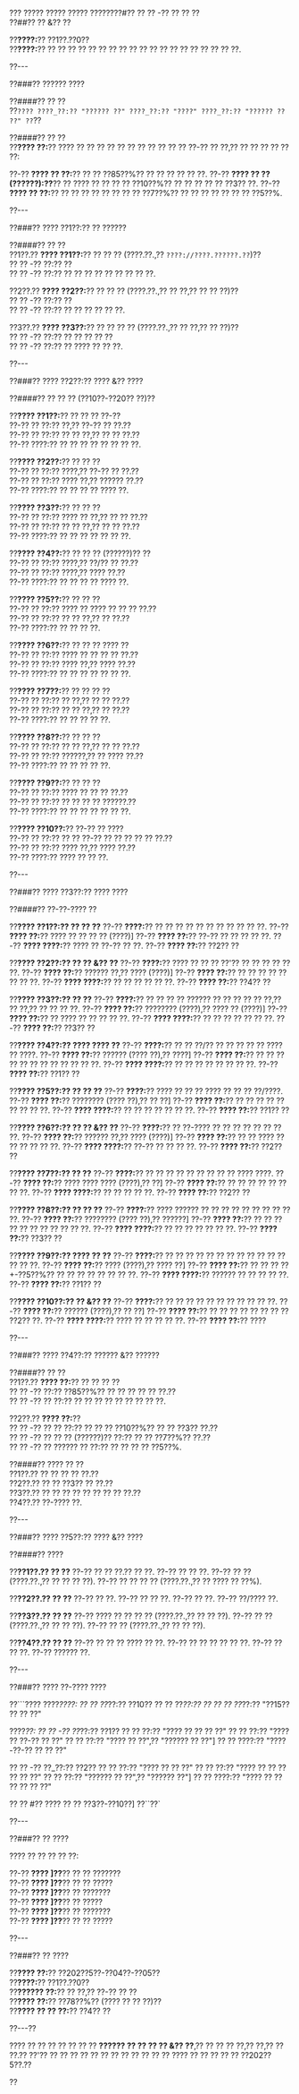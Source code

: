 ??? ????? ????? ????? ????????#?? ?? ?? -?? ?? ?? ??  
??##?? ?? &?? ??  

??**????:**?? ??1??.??0??  
??**????:**?? ?? ?? ?? ?? ?? ?? ?? ?? ?? ?? ?? ?? ?? ?? ?? ?? ?? ?? ??.

??---

??###?? ?????? ????  

??####?? ?? ??  
??```????
????_??:?? "?????? ??"
????_??:?? "????"
????_??:?? "?????? ?? ??"
??```??  

??####?? ?? ??  
??**???? ??:**?? ???? ?? ?? ?? ?? ?? ?? ?? ?? ?? ?? ?? ??-?? ?? ??,?? ?? ?? ?? ?? ?? ??:

??-?? **???? ?? ??:**?? ?? ?? ??85??%?? ?? ?? ?? ?? ?? ??.
??-?? **???? ?? ?? (??????):??**?? ?? ???? ?? ?? ?? ?? ??10??%?? ?? ?? ?? ?? ?? ??3?? ??.
??-?? **???? ?? ??:**?? ?? ?? ?? ?? ?? ?? ?? ?? ??7??%?? ?? ?? ?? ?? ?? ?? ?? ??5??%.

??---

??###?? ???? ??1??:?? ?? ??????  

??####?? ?? ??  
??1??.?? **???? ??1??:**?? ?? ?? ?? (????.??.,?? `????://????.??????.??`)??  
??  ?? -?? ??:?? ??  
??  ?? -?? ??:?? ?? ?? ?? ?? ?? ?? ?? ?? ??.

??2??.?? **???? ??2??:**?? ?? ?? ?? (????.??.,?? ?? ??,?? ?? ?? ??)??  
??  ?? -?? ??:?? ??  
??  ?? -?? ??:?? ?? ?? ?? ?? ?? ??.

??3??.?? **???? ??3??:**?? ?? ?? ?? ?? (????.??.,?? ?? ??,?? ?? ??)??  
??  ?? -?? ??:?? ?? ?? ?? ?? ??  
??  ?? -?? ??:?? ?? ???? ?? ?? ??.

??---

??###?? ???? ??2??:?? ???? &?? ????  

??####?? ?? ?? ?? (??10??-??20?? ??)??  

??**???? ??1??:**?? ?? ?? ?? ??-??  
??-?? ?? ??:?? ??,?? ??-?? ?? ??.??  
??-?? ?? ??:?? ?? ?? ??,?? ?? ?? ??.??  
??-?? ????:?? ?? ?? ?? ?? ?? ?? ?? ??.

??**???? ??2??:**?? ?? ?? ??  
??-?? ?? ??:?? ????,?? ??-?? ?? ??.??  
??-?? ?? ??:?? ???? ??,?? ?????? ??.??  
??-?? ????:?? ?? ?? ?? ?? ???? ??.

??**???? ??3??:**?? ?? ?? ??  
??-?? ?? ??:?? ???? ?? ??,?? ?? ?? ??.??  
??-?? ?? ??:?? ?? ?? ??,?? ?? ?? ??.??  
??-?? ????:?? ?? ?? ?? ?? ?? ?? ??.

??**???? ??4??:**?? ?? ?? ?? (??????)?? ??  
??-?? ?? ??:?? ????,?? ??/?? ?? ??.??  
??-?? ?? ??:?? ????,?? ???? ??.??  
??-?? ????:?? ?? ?? ?? ?? ???? ??.

??**???? ??5??:**?? ?? ?? ??  
??-?? ?? ??:?? ???? ?? ???? ?? ?? ?? ??.??  
??-?? ?? ??:?? ?? ?? ??,?? ?? ??.??  
??-?? ????:?? ?? ?? ?? ??.

??**???? ??6??:**?? ?? ?? ?? ???? ??  
??-?? ?? ??:?? ???? ?? ?? ?? ?? ??.??  
??-?? ?? ??:?? ???? ??,?? ???? ??.??  
??-?? ????:?? ?? ?? ?? ?? ?? ?? ??.

??**???? ??7??:**?? ?? ?? ?? ??  
??-?? ?? ??:?? ?? ??,?? ?? ?? ??.??  
??-?? ?? ??:?? ?? ?? ??,?? ?? ??.??  
??-?? ????:?? ?? ?? ?? ?? ??.

??**???? ??8??:**?? ?? ?? ??  
??-?? ?? ??:?? ?? ?? ??,?? ?? ?? ??.??  
??-?? ?? ??:?? ??????,?? ?? ???? ??.??  
??-?? ????:?? ?? ?? ?? ?? ??.

??**???? ??9??:**?? ?? ?? ??  
??-?? ?? ??:?? ???? ?? ?? ?? ??.??  
??-?? ?? ??:?? ?? ?? ?? ?? ??????.??  
??-?? ????:?? ?? ?? ?? ?? ?? ?? ??.

??**???? ??10??:**?? ??-?? ?? ????  
??-?? ?? ??:?? ?? ?? ??-?? ?? ?? ?? ?? ?? ??.??  
??-?? ?? ??:?? ???? ??,?? ???? ??.??  
??-?? ????:?? ???? ?? ?? ??.

??---

??###?? ???? ??3??:?? ???? ????  

??####?? ??-??-???? ??  

??**???? ??1??:?? ?? ?? ??**
??-?? **????:**?? ?? ?? ?? ?? ?? ?? ?? ?? ?? ?? ??.
??-?? **???? ??:**?? ???? ?? ?? ?? ?? (????)]
??-?? **???? ??:**?? ??-?? ?? ?? ?? ?? ??.
??-?? **???? ????:**?? ???? ?? ??-?? ?? ??.
??-?? **???? ??:**?? ??2?? ??

??**???? ??2??:?? ?? ?? &?? ??**
??-?? **????:**?? ???? ?? ?? ?? ??'?? ?? ?? ?? ?? ?? ??.
??-?? **???? ??:**?? ?????? ??,?? ???? (????)]
??-?? **???? ??:**?? ?? ?? ?? ?? ?? ?? ?? ??.
??-?? **???? ????:**?? ?? ?? ?? ?? ?? ??.
??-?? **???? ??:**?? ??4?? ??

??**???? ??3??:?? ?? ??**
??-?? **????:**?? ?? ?? ?? ?? ?????? ?? ?? ?? ?? ?? ??,?? ?? ??,?? ?? ?? ?? ??.
??-?? **???? ??:**?? ???????? (????),?? ???? ?? (????)]
??-?? **???? ??:**?? ?? ???? ?? ?? ?? ?? ??.
??-?? **???? ????:**?? ?? ?? ?? ?? ?? ?? ??.
??-?? **???? ??:**?? ??3?? ??

??**???? ??4??:?? ???? ???? ??**
??-?? **????:**?? ?? ?? ??/?? ?? ?? ?? ?? ?? ???? ?? ????.
??-?? **???? ??:**?? ?????? (???? ??),?? ????]
??-?? **???? ??:**?? ?? ?? ?? ?? ?? ?? ?? ?? ?? ?? ?? ??.
??-?? **???? ????:**?? ?? ?? ?? ?? ?? ?? ?? ??.
??-?? **???? ??:**?? ??1?? ??

??**???? ??5??:?? ?? ?? ??**
??-?? **????:**?? ???? ?? ?? ?? ???? ?? ?? ?? ??/????.
??-?? **???? ??:**?? ???????? (???? ??),?? ?? ??]
??-?? **???? ??:**?? ?? ?? ?? ?? ?? ?? ?? ?? ??.
??-?? **???? ????:**?? ?? ?? ?? ?? ?? ?? ??.
??-?? **???? ??:**?? ??1?? ??

??**???? ??6??:?? ?? ?? &?? ??**
??-?? **????:**?? ?? ??-???? ?? ?? ?? ?? ?? ?? ?? ??.
??-?? **???? ??:**?? ?????? ??,?? ???? (????)]
??-?? **???? ??:**?? ?? ?? ???? ?? ?? ?? ?? ?? ??.
??-?? **???? ????:**?? ??-?? ?? ?? ?? ??.
??-?? **???? ??:**?? ??2?? ??

??**???? ??7??:?? ?? ??**
??-?? **????:**?? ?? ?? ?? ?? ?? ?? ?? ?? ?? ???? ????.
??-?? **???? ??:**?? ???? ???? ???? (????),?? ??]
??-?? **???? ??:**?? ?? ?? ?? ?? ?? ?? ?? ??.
??-?? **???? ????:**?? ?? ?? ?? ?? ??.
??-?? **???? ??:**?? ??2?? ??

??**???? ??8??:?? ?? ?? ??**
??-?? **????:**?? ???? ?????? ?? ?? ?? ?? ?? ?? ?? ?? ?? ??.
??-?? **???? ??:**?? ???????? (???? ??),?? ??????]
??-?? **???? ??:**?? ?? ?? ?? ?? ?? ?? ?? ?? ?? ?? ??.
??-?? **???? ????:**?? ?? ?? ?? ?? ?? ?? ??.
??-?? **???? ??:**?? ??3?? ??

??**???? ??9??:?? ???? ?? ??**
??-?? **????:**?? ?? ?? ?? ?? ?? ?? ?? ?? ?? ?? ?? ?? ?? ?? ??.
??-?? **???? ??:**?? ???? (????),?? ???? ??]
??-?? **???? ??:**?? ?? ?? ?? ?? +-??5??%?? ?? ?? ?? ?? ?? ?? ?? ??.
??-?? **???? ????:**?? ?????? ?? ?? ?? ?? ??.
??-?? **???? ??:**?? ??1?? ??

??**???? ??10??:?? ?? &?? ??**
??-?? **????:**?? ?? ?? ?? ?? ?? ?? ?? ?? ?? ?? ??.
??-?? **???? ??:**?? ?????? (????),?? ?? ??]
??-?? **???? ??:**?? ?? ?? ?? ?? ?? ?? ?? ?? ??2?? ??.
??-?? **???? ????:**?? ???? ?? ?? ?? ?? ??.
??-?? **???? ??:**?? ????

??---

??###?? ???? ??4??:?? ?????? &?? ??????  

??####?? ?? ??  
??1??.?? **???? ??:**?? ?? ?? ?? ??  
??  ?? -?? ??:?? ??85??%?? ?? ?? ?? ?? ?? ??.??  
??  ?? -?? ?? ??:?? ?? ?? ?? ?? ?? ?? ?? ?? ??.

??2??.?? **???? ??:**??  
??  ?? -?? ?? ?? ??:?? ?? ?? ?? ??10??%?? ?? ?? ??3?? ??.??  
??  ?? -?? ?? ?? ?? (??????)?? ??:?? ?? ?? ??7??%?? ??.??  
??  ?? -?? ?? ?????? ?? ??:?? ?? ?? ?? ?? ??5??%.

??####?? ???? ?? ??  
??1??.?? ?? ?? ?? ?? ??.??  
??2??.?? ?? ?? ??3?? ?? ??.??  
??3??.?? ?? ?? ?? ?? ?? ?? ?? ?? ??.??  
??4??.?? ??-???? ??.

??---

??###?? ???? ??5??:?? ???? &?? ????  

??####?? ????  

??**??1??.?? ?? ??**
??-?? ?? ?? ??.?? ?? ??.
??-?? ?? ?? ??.
??-?? ?? ?? (????.??.,?? ?? ?? ?? ??).
??-?? ?? ?? ?? ?? (????.??.,?? ?? ???? ?? ??%).

??**??2??.?? ?? ??**
??-?? ?? ??.
??-?? ?? ?? ??.
??-?? ?? ??.
??-?? ??/???? ??.

??**??3??.?? ?? ??**
??-?? ???? ?? ?? ?? ?? (????.??.,?? ?? ?? ??).
??-?? ?? ?? (????.??.,?? ?? ?? ??).
??-?? ?? ?? (????.??.,?? ?? ?? ??).

??**??4??.?? ?? ??**
??-?? ?? ?? ?? ???? ?? ??.
??-?? ?? ?? ?? ?? ?? ??.
??-?? ?? ?? ??.
??-?? ?????? ??.

??---

??###?? ???? ??-???? ????  

??```????
????_????:
?? ?? ??_??:?? ??10??
?? ?? ??_??:?? ??
?? ?? ??_??:?? "??15?? ?? ?? ??"

????_??:
?? ?? -?? ??_??:?? ??1??
??   ?? ??:?? "???? ?? ?? ?? ??"
??   ?? ??:?? "???? ?? ??-?? ?? ??"
??   ?? ??:?? "???? ?? ??",?? "?????? ?? ??"]
??   ?? ????:?? "????-??-?? ?? ?? ??"

?? ?? -?? ??_??:?? ??2??
??   ?? ??:?? "???? ?? ?? ??"
??   ?? ??:?? "???? ?? ?? ?? ?? ?? ??"
??   ?? ??:?? "?????? ?? ??",?? "?????? ??"]
??   ?? ????:?? "???? ?? ?? ?? ?? ?? ??"

?? ?? #?? ???? ?? ?? ??3??-??10??]
??``??`

??---

??###?? ?? ????  

???? ?? ?? ?? ?? ??:

??-?? **???? ]??**?? ?? ?? ???????  
??-?? **???? ]??**?? ?? ?? ?????  
??-?? **???? ]??**?? ?? ???????  
??-?? **???? ]??**?? ?? ?????  
??-?? **???? ]??**?? ?? ???????  
??-?? **???? ]??**?? ?? ?? ?????

??---

??###?? ?? ????  

??**???? ??:**?? ??202??5??-??04??-??05??  
??**????:**?? ??1??.??0??  
??**?????? ??:**?? ?? ??,?? ??-?? ?? ??  
??**???? ??:**?? ??78??%?? (???? ?? ?? ??)??  
??**???? ?? ?? ??:**?? ??4?? ??

??---?? 

???? ?? ?? ?? ?? ?? ?? ?? **?????? ?? ?? ?? ?? &?? ??**,?? ?? ?? ?? ??,?? ??,?? ?? ??.?? ??'?? ?? ?? ?? ?? ?? ?? ?? ?? ?? ?? ?? ?? ???? ?? ?? ?? ?? ?? ??202??5??.??

??